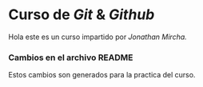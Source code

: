 # Curso de _Git_ & _Github_

Hola este es un curso impartido por _Jonathan_ _Mircha._

### **Cambios en el archivo README**

Estos cambios son generados para la practica del curso.
